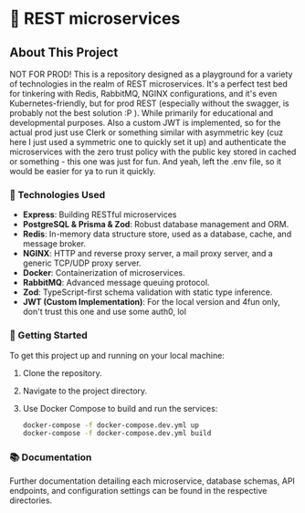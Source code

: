 
# 🚀 REST microservices

## About This Project
NOT FOR PROD!
This is a repository designed as a playground for a variety of technologies in the realm of REST microservices. It's a perfect test bed for tinkering with Redis, RabbitMQ, NGINX configurations, and it's even Kubernetes-friendly, but for prod REST (especially without the swagger, is probably not the best solution :P ). While primarily for educational and developmental purposes.
Also a custom JWT is implemented, so for the actual prod just use Clerk or something similar with asymmetric key (cuz here I just used a symmetric one to quickly set it up) and authenticate the microservices with the zero trust policy with the public key stored in cached or something - this one was just for fun.
And yeah, left the .env file, so it would be easier for ya to run it quickly.
### 🧩 Technologies Used

- **Express**: Building RESTful microservices
- **PostgreSQL & Prisma & Zod**: Robust database management and ORM.
- **Redis**: In-memory data structure store, used as a database, cache, and message broker.
- **NGINX**: HTTP and reverse proxy server, a mail proxy server, and a generic TCP/UDP proxy server.
- **Docker**: Containerization of microservices.
- **RabbitMQ**: Advanced message queuing protocol.
- **Zod**: TypeScript-first schema validation with static type inference.
- **JWT (Custom Implementation)**: For the local version and 4fun only, don't trust this one and use some auth0, lol

### 🚀 Getting Started

To get this project up and running on your local machine:

1. Clone the repository.
2. Navigate to the project directory.
3. Use Docker Compose to build and run the services:

   ```bash
   docker-compose -f docker-compose.dev.yml up
   docker-compose -f docker-compose.dev.yml build
   ```

### 📚 Documentation

Further documentation detailing each microservice, database schemas, API endpoints, and configuration settings can be found in the respective directories.

